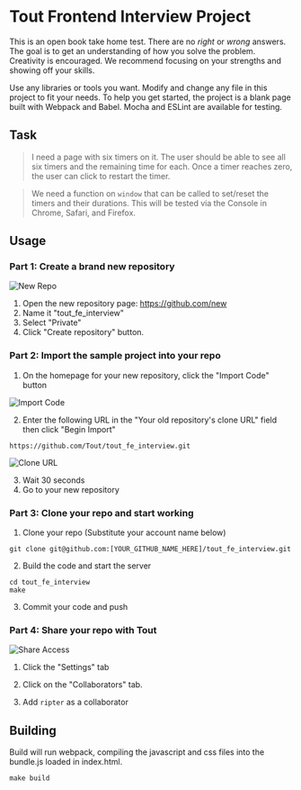 # Tout Frontend Interview Project

This is an open book take home test. There are no *right* or *wrong* answers. The goal is to get an understanding of how you solve the problem. Creativity is encouraged. We recommend focusing on your strengths and showing off your skills.

Use any libraries or tools you want. Modify and change any file in this project to fit your needs. To help you get started, the project is a blank page built with Webpack and Babel. Mocha and ESLint are available for testing.


## Task
> I need a page with six timers on it. The user should be able to see all six timers and the remaining time for each. Once a timer reaches zero, the user can click to restart the timer.

> We need a function on `window` that can be called to set/reset the timers and their durations. This will be tested via the Console in Chrome, Safari, and Firefox.

## Usage

### Part 1: Create a brand new repository

![New Repo](https://user-images.githubusercontent.com/348581/27461558-5065ead2-576f-11e7-83d7-6044c05f2440.png)

1. Open the new repository page: https://github.com/new
2. Name it "tout_fe_interview"
3. Select "Private"
4. Click "Create repository" button.

### Part 2: Import the sample project into your repo





1. On the homepage for your new repository, click the "Import Code" button

![Import Code](https://user-images.githubusercontent.com/348581/27461557-5065ea6e-576f-11e7-858e-6b44daa74d5d.png)

2. Enter the following URL in the "Your old repository's clone URL" field then click "Begin Import"

```
https://github.com/Tout/tout_fe_interview.git
```

![Clone URL](https://user-images.githubusercontent.com/348581/27461560-507b4256-576f-11e7-921c-da9af30f4014.png)

3. Wait 30 seconds
4. Go to your new repository

### Part 3: Clone your repo and start working

1. Clone your repo (Substitute your account name below)

```
git clone git@github.com:[YOUR_GITHUB_NAME_HERE]/tout_fe_interview.git
```

2. Build the code and start the server

```
cd tout_fe_interview
make
```

3. Commit your code and push

### Part 4: Share your repo with Tout

![Share Access](https://user-images.githubusercontent.com/348581/27461559-50687798-576f-11e7-891f-561e758d9cd6.png)

1. Click the "Settings" tab

2. Click on the "Collaborators" tab.

3. Add `ripter` as a collaborator


## Building
Build will run webpack, compiling the javascript and css files into the bundle.js loaded in index.html.
```
make build
```

